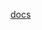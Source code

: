 [docs](https://docs.google.com/document/d/1j-XXhViwi9ScjYFo43Gs5LDeD6mS6FpSsxVZe7KuGGA/edit?usp=sharing)
